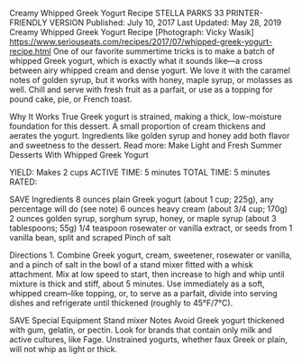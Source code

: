Creamy Whipped Greek Yogurt Recipe
STELLA PARKS
33     PRINTER-FRIENDLY VERSION
Published: July 10, 2017 Last Updated: May 28, 2019
Creamy Whipped Greek Yogurt Recipe
[Photograph: Vicky Wasik]
https://www.seriouseats.com/recipes/2017/07/whipped-greek-yogurt-recipe.html
One of our favorite summertime tricks is to make a batch of whipped Greek yogurt, which is exactly what it sounds like—a cross between airy whipped cream and dense yogurt. We love it with the caramel notes of golden syrup, but it works with honey, maple syrup, or molasses as well. Chill and serve with fresh fruit as a parfait, or use as a topping for pound cake, pie, or French toast.

Why It Works
True Greek yogurt is strained, making a thick, low-moisture foundation for this dessert.
A small proportion of cream thickens and aerates the yogurt.
Ingredients like golden syrup and honey add both flavor and sweetness to the dessert.
Read more: Make Light and Fresh Summer Desserts With Whipped Greek Yogurt

YIELD:
Makes 2 cups
ACTIVE TIME:
5 minutes
TOTAL TIME:
5 minutes
RATED:
    
 SAVE
Ingredients
8 ounces plain Greek yogurt (about 1 cup; 225g), any percentage will do (see note)
6 ounces heavy cream (about 3/4 cup; 170g)
2 ounces golden syrup, sorghum syrup, honey, or maple syrup (about 3 tablespoons; 55g)
1/4 teaspoon rosewater or vanilla extract, or seeds from 1 vanilla bean, split and scraped
Pinch of salt

Directions
1.
Combine Greek yogurt, cream, sweetener, rosewater or vanilla, and a pinch of salt in the bowl of a stand mixer fitted with a whisk attachment. Mix at low speed to start, then increase to high and whip until mixture is thick and stiff, about 5 minutes. Use immediately as a soft, whipped cream–like topping, or, to serve as a parfait, divide into serving dishes and refrigerate until thickened (roughly to 45°F/7°C).

 SAVE
Special Equipment
Stand mixer
Notes
Avoid Greek yogurt thickened with gum, gelatin, or pectin. Look for brands that contain only milk and active cultures, like Fage. Unstrained yogurts, whether faux Greek or plain, will not whip as light or thick.